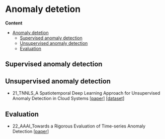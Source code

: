 # Anomaly detetion 

**Content**
- [Anomaly detetion](#anomaly-detetion)
  - [Supervised anomaly detection](#supervised-anomaly-detection)
  - [Unsupervised anomaly detection](#unsupervised-anomaly-detection)
  - [Evaluation](#evaluation)

## Supervised anomaly detection

## Unsupervised anomaly detection

- 21_TNNLS_A Spatiotemporal Deep Learning Approach for Unsupervised Anomaly Detection in Cloud Systems [[paper]](https://ieeexplore.ieee.org/document/9228885) [[dataset]](https://github.com/IntelligentDDS/TopoMAD)

## Evaluation

- 22_AAAI_Towards a Rigorous Evaluation of Time-series Anomaly Detection [[paper](https://arxiv.org/pdf/2109.05257.pdf)]

